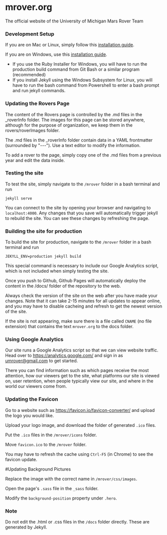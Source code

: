 [//]: # (TODO: Add a section about how to clone the repo and push changes. BE super clear that all Git operations should take place form the mrover.org folder, not the mrover.org/mrover folder)
[//]: # (TODO: Add a section that explains how to update each part of the page - sponsors, contact info, etc. - not just the rovers page)

[//]: # (TODO: Add a section that goes over the general process for making changes: pull, make change, test, build, push)

# mrover.org
The official website of the University of Michigan Mars Rover Team

### Development Setup

If you are on Mac or Linux, simply follow this [installation guide](https://jekyllrb.com/docs/installation/).

If you are on Windows, use this [installation guide](https://jekyllrb.com/docs/windows/).  
- If you use the Ruby Installer for Windows, you will have to run the production build command from Git Bash or a similar program (recommended)
- If you install Jekyll using the Windows Subsystem for Linux, you will have to run the bash command from Powershell to enter a bash prompt and run jekyll commands.

### Updating the Rovers Page

The content of the Rovers page is controlled by the .md files in the _roverInfo folder. The images for this page can be stored anywhere, although for the purpose of organization, we keep them in the rovers/roverImages folder.

The .md files in the _roverInfo folder contain data in a YAML frontmatter (surrounded by "---"). Use a text editor to modify the information.

To add a rover to the page, simply copy one of the .md files from a previous year and edit the data inside.

### Testing the site

To test the site, simply navigate to the `/mrover` folder in a bash terminal and run

    jekyll serve

You can connect to the site by opening your browser and navigating to `localhost:4000`. Any changes that you save will automatically trigger jekyll to rebuild the site. You can see these changes by refreshing the page.

### Building the site for production
To build the site for production, navigate to the `/mrover` folder in a bash terminal and run

    JEKYLL_ENV=production jekyll build
    
This special command is necessary to include our Google Analytics script, which is not included when simply testing the site.

Once you push to Github, Github Pages will automatically deploy the content in the /docs/ folder of the repository to the web. 

Always check the version of the site on the web after you have made your changes. Note that it can take 2-15 minutes for all updates to appear online, and you may have to disable cacheing and refresh to get the newest version of the site.

If the site is not appearing, make sure there is a file called `CNAME` (no file extension) that contains the text `mrover.org` to the docs folder.

### Using Google Analytics

Our site runs a Google Analytics script so that we can view website traffic. Head over to https://analytics.google.com/ and sign in as umrover@gmail.com to get started.

There you can find information such as which pages receive the most attention, how our viewers get to the site, what platforms our site is viewed on, user retention, when people typically view our site, and where in the world our viewers come from.

### Updating the Favicon

Go to a website such as https://favicon.io/favicon-converter/ and upload the logo you would like.

Upload your logo image, and download the folder of generated `.ico` files.

Put the `.ico` files in the `/mrover/icons` folder.

Move `favicon.ico` to the `/mrover` folder.

You may have to refresh the cache using `Ctrl-F5` (in Chrome) to see the favicon update.

#Updating Background Pictures

Replace the image with the correct name in `/mrover/css/images`.

Open the page's `.sass` file in the `_sass` folder.

Modify the `background-position` property under `.hero`.

### Note
Do not edit the .html or .css files in the `/docs` folder directly. These are generated by Jekyll.